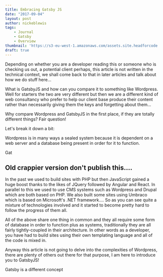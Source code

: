 ```yaml
---
title: Embracing Gatsby JS
date: "2017-09-04"
layout: post
author: nickeblewis
tags:
    - Journal
    - Gatsby
    - Overview
thumbnail: 'https://s3-eu-west-1.amazonaws.com/assets.site.headforcode.com/icons/js.png'
draft: true
---
```


Depending on whether you are a developer reading this or someone who is checking us out, a potential client perhaps, this article is not written in the technical context, we shall come back to that in later articles and talk about how we do stuff here...

What is GatsbyJS and how can you compare it to something like Wordpress. Well for starters the two are very different but then we are a different kind of web consultancy who prefer to help our client base produce their content rather than necessarily giving them the keys and forgetting about them...

Why compare Wordpress and GatsbyJS in the first place, if they are totally different things? Fair question!

Let's break it down a bit:

Wordpress is in many ways a sealed system because it is dependent on a web server and a database being present in order for it to function.

Gat 


## Old crappier version don't publish this....

In the past we used to build sites with PHP but then JavaScript gained a huge boost thanks to the likes of JQuery followed by Angular and React. In parallel to this we used to use CMS systems such as Wordpress and Drupal which are both based on PHP. We also built some sites using Umbraco which is based on Microsoft's .NET framework.... So as you can see quite a mixture of technologies involved and it started to become pretty hard to follow the progress of them all. 

All of the above share one thing in common and they all require some form of database in order to function plus as systems, traditionally they are all fairly tightly-coupled in their architecture. In other words as a developer, you have had to build sites using their own templating language and all of the code is mixed in.

Anyway this article is not going to delve into the complexities of Wordpress, there are plenty of others out there for that purpose, I am here to introduce you to GatsbyJS!

Gatsby is a different concept